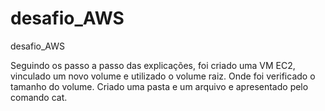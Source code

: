 # desafio_AWS
desafio_AWS

Seguindo os passo a passo das explicações, foi criado uma VM EC2, vinculado um novo volume e utilizado o volume raiz. Onde foi verificado o tamanho do volume.
Criado uma pasta e um arquivo e apresentado pelo comando cat.
